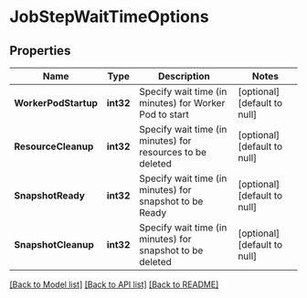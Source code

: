 # JobStepWaitTimeOptions

## Properties
Name | Type | Description | Notes
------------ | ------------- | ------------- | -------------
**WorkerPodStartup** | **int32** | Specify wait time (in minutes) for Worker Pod to start | [optional] [default to null]
**ResourceCleanup** | **int32** | Specify wait time (in minutes) for resources to be deleted | [optional] [default to null]
**SnapshotReady** | **int32** | Specify wait time (in minutes) for snapshot to be Ready | [optional] [default to null]
**SnapshotCleanup** | **int32** | Specify wait time (in minutes) for snapshot to be deleted | [optional] [default to null]

[[Back to Model list]](../README.md#documentation-for-models) [[Back to API list]](../README.md#documentation-for-api-endpoints) [[Back to README]](../README.md)

